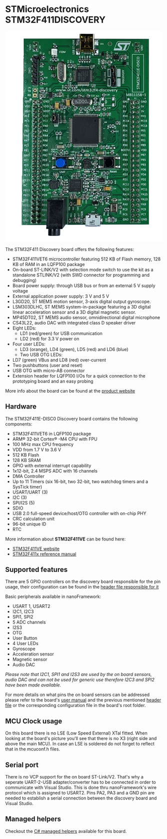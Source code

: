 # STMicroelectronics STM32F411DISCOVERY

![STM32F411E-DISC0](https://github.com/nanoframework/nf-Community-Targets/blob/main/ChibiOS/ST_STM32F411_DISCOVERY/resources/STM32F411E-DISC0.jpg?raw=true)

The STM32F411 Discovery board offers the following features:

* STM32F411VET6 microcontroller featuring 512 KB of Flash memory, 128 KB of RAM in an LQFP100 package
* On-board ST-LINK/V2 with selection mode switch to use the kit as a standalone STLINK/V2 (with SWD connector for programming and debugging)
* Board power supply: through USB bus or from an external 5 V supply voltage
* External application power supply: 3 V and 5 V
* L3GD20, ST MEMS motion sensor, 3-axis digital output gyroscope.
* LSM303DLHC, ST MEMS system-in-package featuring a 3D digital linear acceleration sensor and a 3D digital magnetic sensor.
* MP45DT02, ST MEMS audio sensor, omnidirectional digital microphone
* CS43L22, audio DAC with integrated class D speaker driver
* Eight LEDs:
  - LD1 (red/green) for USB communication
  - LD2 (red) for 3.3 V power on
* Four user LEDs:
  - LD3 (orange), LD4 (green), LD5 (red) and LD6 (blue)
  - Two USB OTG LEDs:
* LD7 (green) VBus and LD8 (red) over-current
* Two pushbuttons (user and reset)
* USB OTG with micro-AB connector
* Extension header for LQFP100 I/Os for a quick connection to the prototyping board and an easy probing

More info about the board can be found at the [product website](http://www.st.com/en/evaluation-tools/32f411ediscovery.html)

## Hardware

The STM32F411E-DISC0 Discovery board contains the following components:

* STM32F411VET6 in LQFP100 package
* ARM® 32-bit Cortex® -M4 CPU with FPU
* 100 MHz max CPU frequency
* VDD from 1.7 V to 3.6 V
* 512 KB Flash
* 128 KB SRAM
* GPIO with external interrupt capability
* 1x12-bit, 2.4 MSPS ADC with 16 channels
* DMA Controller
* Up to 11 Timers (six 16-bit, two 32-bit, two watchdog timers and a SysTick timer)
* USART/UART (3)
* I2C (3)
* SPI/I2S (5)
* SDIO
* USB 2.0 full-speed device/host/OTG controller with on-chip PHY
* CRC calculation unit
* 96-bit unique ID
* RTC

More information about **STM32F411VE** can be found here:

* [STM32F411VE website](http://www.st.com/en/microcontrollers/stm32f411ve.html)
* [STM32F411x reference manual](http://www.st.com/resource/en/reference_manual/dm00119316.pdf)

## Supported features

There are 5 GPIO controllers on the discovery board responsible for the pin usage, their configuration can be found in the [header file responsible for it](https://github.com/nanoframework/nf-Community-Targets/blob/main/ChibiOS/ST_STM32F411_DISCOVERY/board.h)

Basic peripherals available in nanoFramework:

* USART 1, USART2
* I2C1, I2C3
* SPI1, SPI2
* 5 ADC channels
* I2S3
* OTG 
* User Button
* 4 User LEDs
* Gyroscope 
* Acceleration sensor
* Magnetic sensor
* Audio DAC

*Please note that I2C1, SPI1 and I2S3 are used by the on board sensors, audio DAC and can not be used for generic use therefore I2C3 and SPI2 have been made available.*

For more details on what pins the on board sensors can be addressed please refer to the board's [user manual](http://www.st.com/resource/en/user_manual/dm00148985.pdf) and the previous mentioned [header file](board.h) or the corresponding configuration file in the board's root folder.

## MCU Clock usage

On this board there is no LSE (Low Speed External) XTal fitted. When looking at the board's picture you'll see that there is no X3 (right side and above the main MCU). In case an LSE is soldered do not forget to reflect that in the mcuconf.h files. 

## Serial port

There is no VCP support for the on board ST-Link/V2. That's why a seperate UART-2-USB adapter/converter has to be connected in order to communicate with Visual Studio. This is done thru nanoFramework's wire protocol which is assigned to USART2. Pins PA2, PA3 and a GND pin are needed to establish a serial connection between the discovery board and Visual Studio. 

## Managed helpers

Checkout the [C# managed helpers](https://github.com/nanoframework/nf-Community-Targets/tree/main/ChibiOS/ST_STM32F411_DISCOVERY/managed_helpers) available for this board.
